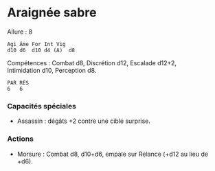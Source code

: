 # Araignée sabre

Allure : 8

	Agi	Âme	For	Int	Vig
	d10	d6	d10	d4 (A)	d8

Compétences : Combat d8, Discrétion d12, Escalade d12+2, Intimidation d10, Perception d8.

	PAR	RES
	6	6

### Capacités spéciales
- Assassin : dégâts +2 contre une cible surprise.

### Actions
- Morsure : Combat d8, d10+d6, empale sur Relance (+d12 au lieu de +d6).
